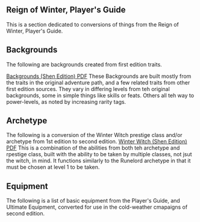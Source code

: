 ## Reign of Winter, Player's Guide
This is a section dedicated to conversions of things from the Reign of Winter, Player's Guide.

## Backgrounds
The following are backgrounds created from first edition traits.

[Backgrounds (Shen Edition) PDF](./Players/backgrounds_shen_edition.pdf)
These Backgrounds are built mostly from the traits in the original adventure path, and a few related traits from other first edition sources. They vary in differing levels from teh original backgrounds, some in simple things like skills or feats. Others all teh way to power-levels, as noted by increasing rarity tags.

## Archetype
The following is a conversion of the Winter Witch prestige class and/or archetype from 1st edition to second edition.
[Winter Witch (Shen Edition) PDF](./Players/winter_witch_shen_edition.pdf)
This is a combination of the abilities from both teh archetype and rpestige class, built with the ability to be taken by multiple classes, not jsut the witch, in mind. It functions similarly to the Runelord archetype in that it must be chosen at level 1 to be taken.

## Equipment
The following is a list of basic equipment from the Player's Guide, and Ultimate Equipment, converted for use in the cold-weather cmapaigns of second edition.

